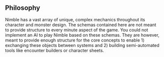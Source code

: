 ## Philosophy

Nimble has a vast array of unique, complex mechanics throughout its character
and monster design. The schemas contained here are not meant to provide
structure to every minute aspect of the game. You could not implement an AI to
play Nimble based on these schemas. They are however, meant to provide enough
structure for the core concepts to enable 1) exchanging these objects between
systems and 2) building semi-automated tools like encounter builders or
character sheets.
